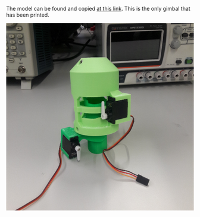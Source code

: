 The model can be found and copied [at this link](https://cad.onshape.com/documents/9634fb8e08d940cc0bf21e54/w/0bbbc83eb55b57758d284b68/e/1b5f5dbe05c2278749c7c770). This is the only gimbal that has been printed.

![Printed Gimbal](printed.png)
